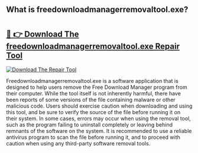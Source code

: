 ## What is freedownloadmanagerremovaltool.exe? 

# <h2><a href="https://exedetect.com/download.php?freedownloadmanagerremovaltool.exe">🔗 👉 Download The freedownloadmanagerremovaltool.exe Repair Tool</a></h2>

[![Download The Repair Tool](https://exedetect.com/download-button.jpg)](https://exedetect.com/download.php?freedownloadmanagerremovaltool.exe)

Freedownloadmanagerremovaltool.exe is a software application that is designed to help users remove the Free Download Manager program from their computer. While the tool itself is not inherently harmful, there have been reports of some versions of the file containing malware or other malicious code. Users should exercise caution when downloading and using this tool, and be sure to verify the source of the file before running it on their system. In some cases, errors may occur when using the removal tool, such as the program failing to uninstall completely or leaving behind remnants of the software on the system. It is recommended to use a reliable antivirus program to scan the file before running it, and to proceed with caution when using any third-party software removal tools.